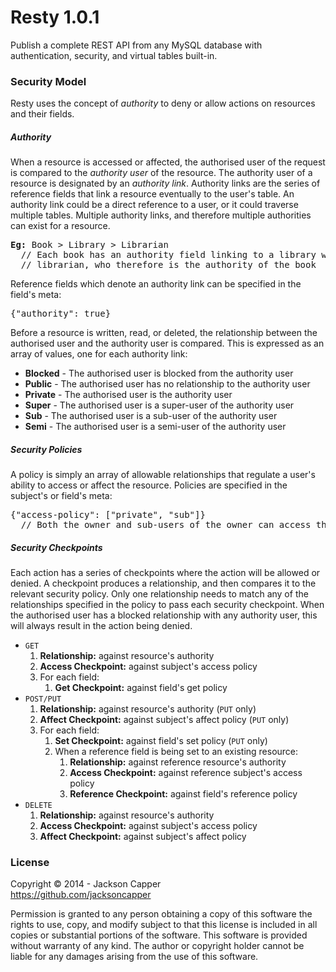 <h1>Resty 1.0.1</h1>
<p>Publish a complete REST API from any MySQL database with authentication, security, and virtual tables built-in.</p>

<h3>Security Model</h3>
<p>Resty uses the concept of <em>authority</em> to deny or allow actions on resources and their fields.</p>

<h5>Authority</h5>
<p>When a resource is accessed or affected, the authorised user of the request is compared to the <em>authority user</em> of the resource. The authority user of a resource is designated by an <em>authority link</em>. Authority links are the series of reference fields that link a resource eventually to the user's table. An authority link could be a direct reference to a user, or it could traverse multiple tables. Multiple authority links, and therefore multiple authorities can exist for a resource.</p>
<pre><strong>Eg:</strong> Book > Library > Librarian
  // Each book has an authority field linking to a library which has an authority field linking to a
  // librarian, who therefore is the authority of the book</pre>
<p>Reference fields which denote an authority link can be specified in the field's meta:</p>
<pre>{"authority": true}</pre>
<p>Before a resource is written, read, or deleted, the relationship between the authorised user and the authority user is compared. This is expressed as an array of values, one for each authority link:</p>
<ul>
  <li><strong>Blocked</strong> - The authorised user is blocked from the authority user</li>
  <li><strong>Public</strong> - The authorised user has no relationship to the authority user</li>
  <li><strong>Private</strong> - The authorised user is the authority user</li>
  <li><strong>Super</strong> - The authorised user is a super-user of the authority user</li>
  <li><strong>Sub</strong> - The authorised user is a sub-user of the authority user</li>
  <li><strong>Semi</strong> - The authorised user is a semi-user of the authority user</li>
</ul>

<h5>Security Policies</h5>
<p>A policy is simply an array of allowable relationships that regulate a user's ability to access or affect the resource. Policies are specified in the subject's or field's meta:</p>
<pre>{"access-policy": ["private", "sub"]}
  // Both the owner and sub-users of the owner can access these resources</pre>

<h5>Security Checkpoints</h5>
<p>Each action has a series of checkpoints where the action will be allowed or denied. A checkpoint produces a relationship, and then compares it to the relevant security policy. Only one relationship needs to match any of the relationships specified in the policy to pass each security checkpoint. When the authorised user has a blocked relationship with any authority user, this will always result in the action being denied.</p>
<ul>
  <li>
    <code>GET</code>
    <ol>
      <li><strong>Relationship:</strong> against resource's authority</li>
      <li><strong>Access Checkpoint:</strong> against subject's access policy</li>
      <li>
        For each field:
        <ol>
          <li><strong>Get Checkpoint:</strong> against field's get policy</li>
        </ol>
      </li>
    </ol>
  </li>
  <li>
    <code>POST/PUT</code>
    <ol>
      <li><strong>Relationship:</strong> against resource's authority (<code>PUT</code> only)</li>
      <li><strong>Affect Checkpoint:</strong> against subject's affect policy (<code>PUT</code> only)</li>
      <li>
        For each field:
        <ol>
          <li><strong>Set Checkpoint:</strong> against field's set policy (<code>PUT</code> only)</li>
          <li>
            When a reference field is being set to an existing resource:
            <ol>
              <li><strong>Relationship:</strong> against reference resource's authority</li>
              <li><strong>Access Checkpoint:</strong> against reference subject's access policy</li>
              <li><strong>Reference Checkpoint:</strong> against field's reference policy</li>
            </ol>
          </li>
        </ol>
      </li>
    </ol>
  </li>
  <li>
    <code>DELETE</code>
    <ol>
      <li><strong>Relationship:</strong> against resource's authority</li>
      <li><strong>Access Checkpoint:</strong> against subject's access policy</li>
      <li><strong>Affect Checkpoint:</strong> against subject's affect policy</li>
    </ol>
  </li>
</ul>

<h3>License</h3>
<p>Copyright © 2014 - Jackson Capper<br/><a href='https://github.com/jacksoncapper' target='_blank'>https://github.com/jacksoncapper</a></p>
<p>Permission is granted to any person obtaining a copy of this software the rights to use, copy, and modify subject to that this license is included in all copies or substantial portions of the software. This software is provided without warranty of any kind. The author or copyright holder cannot be liable for any damages arising from the use of this software.</p>
